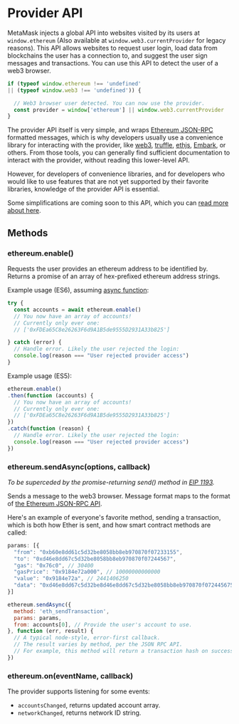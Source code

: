 # Provider API

MetaMask injects a global API into websites visited by its users at `window.ethereum` (Also available at `window.web3.currentProvider` for legacy reasons). This API allows websites to request user login, load data from blockchains the user has a connection to, and suggest the user sign messages and transactions. You can use this API to detect the user of a web3 browser.

```javascript
if (typeof window.ethereum !== 'undefined'
|| (typeof window.web3 !== 'undefined')) {

  // Web3 browser user detected. You can now use the provider.
  const provider = window['ethereum'] || window.web3.currentProvider
}
```

The provider API itself is very simple, and wraps [Ethereum JSON-RPC](https://github.com/ethereum/wiki/wiki/JSON-RPC#json-rpc-methods) formatted messages, which is why developers usually use a convenience library for interacting with the provider, like [web3](https://www.npmjs.com/package/web3), [truffle](https://truffleframework.com/), [ethjs](https://www.npmjs.com/package/ethjs), [Embark](https://embark.status.im/), or others. From those tools, you can generally find sufficient documentation to interact with the provider, without reading this lower-level API.

However, for developers of convenience libraries, and for developers who would like to use features that are not yet supported by their favorite libraries, knowledge of the provider API is essential.

Some simplifications are coming soon to this API, which you can [read more about here](https://github.com/ethereum/EIPs/blob/master/EIPS/eip-1193.md).

## Methods

### ethereum.enable()

Requests the user provides an ethereum address to be identified by. Returns a promise of an array of hex-prefixed ethereum address strings.

Example usage (ES6), assuming [async function](https://developer.mozilla.org/en-US/docs/Web/JavaScript/Reference/Statements/async_function):

```javascript
try {
  const accounts = await ethereum.enable()
  // You now have an array of accounts!
  // Currently only ever one:
  // ['0xFDEa65C8e26263F6d9A1B5de9555D2931A33b825']

} catch (error) {
  // Handle error. Likely the user rejected the login:
  console.log(reason === "User rejected provider access")
}
```

Example usage (ES5):

```javascript
ethereum.enable()
.then(function (accounts) {
  // You now have an array of accounts!
  // Currently only ever one:
  // ['0xFDEa65C8e26263F6d9A1B5de9555D2931A33b825']
})
.catch(function (reason) {
  // Handle error. Likely the user rejected the login:
  console.log(reason === "User rejected provider access")
})
```

### ethereum.sendAsync(options, callback)

_To be superceded by the promise-returning send() method in [EIP 1193](https://github.com/ethereum/EIPs/blob/master/EIPS/eip-1193.md)._

Sends a message to the web3 browser. Message format maps to the format of [the Ethereum JSON-RPC API](https://github.com/ethereum/wiki/wiki/JSON-RPC#json-rpc-methods).

Here's an example of everyone's favorite method, sending a transaction, which is both how Ether is sent, and how smart contract methods are called:
```javascript
params: [{
  "from": "0xb60e8dd61c5d32be8058bb8eb970870f07233155",
  "to": "0xd46e8dd67c5d32be8058bb8eb970870f07244567",
  "gas": "0x76c0", // 30400
  "gasPrice": "0x9184e72a000", // 10000000000000
  "value": "0x9184e72a", // 2441406250
  "data": "0xd46e8dd67c5d32be8d46e8dd67c5d32be8058bb8eb970870f072445675058bb8eb970870f072445675"
}]

ethereum.sendAsync({
  method: 'eth_sendTransaction',
  params: params,
  from: accounts[0], // Provide the user's account to use.
}, function (err, result) {
  // A typical node-style, error-first callback.
  // The result varies by method, per the JSON RPC API.
  // For example, this method will return a transaction hash on success.
})
```

### ethereum.on(eventName, callback)

The provider supports listening for some events:
- `accountsChanged`, returns updated account array.
- `networkChanged`, returns network ID string.
